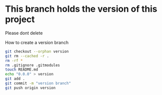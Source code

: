 # This branch holds the version of this project

Please dont delete

How to create a version branch

```bash
git checkout --orphan version
git rm --cached -r .
rm -rf *
rm .gitignore .gitmodules
touch README.md
echo "0.0.0" > version
git add .
git commit -m "version branch"
git push origin version
```

